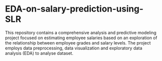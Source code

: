 # EDA-on-salary-prediction-using-SLR
This repository contains a comprehensive analysis and predictive modeling project focused on estimating employee salaries based on an exploration of the relationship between employee grades and salary levels. The project employs data preprocessing, data visualization and exploratory data analysis (EDA) to analyse dataset.
